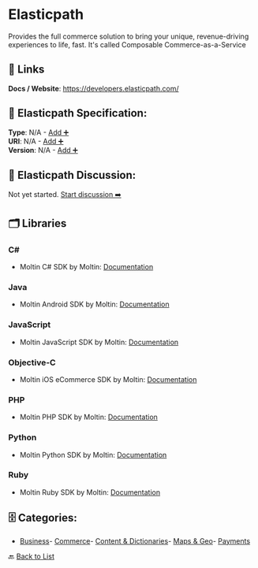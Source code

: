# Elasticpath

Provides the full commerce solution to bring your unique, revenue-driving experiences to life, fast. It's called Composable Commerce-as-a-Service

##  🔗 Links
**Docs / Website**: https://developers.elasticpath.com/

## 🧬 Elasticpath Specification:
**Type**: N/A - [Add ➕](https://github.com/apis-list/apis-list/edit/main/apis/elasticpath/elasticpath.yaml)  
**URI**: N/A - [Add ➕](https://github.com/apis-list/apis-list/edit/main/apis/elasticpath/elasticpath.yaml)  
**Version**: N/A - [Add ➕](https://github.com/apis-list/apis-list/edit/main/apis/elasticpath/elasticpath.yaml)

## 💬 Elasticpath Discussion:
Not yet started. [Start discussion ➡️](https://github.com/apis-list/apis-list/discussions/new)

## 🗂️ Libraries
### C#
- Moltin C# SDK by Moltin: [Documentation](https://github.com/moltin/csharp-sdk)
### Java
- Moltin Android SDK by Moltin: [Documentation](https://github.com/moltin/android-sdk)
### JavaScript
- Moltin JavaScript SDK by Moltin: [Documentation](https://moltin.com/getting-started/js)
### Objective-C
- Moltin iOS eCommerce SDK by Moltin: [Documentation](https://moltin.com/ios-ecommerce-sdk)
### PHP
- Moltin PHP SDK by Moltin: [Documentation](https://github.com/moltin/php-sdk)
### Python
- Moltin Python SDK by Moltin: [Documentation](https://github.com/moltin/python-sdk)
### Ruby
- Moltin Ruby SDK by Moltin: [Documentation](https://github.com/moltin/ruby-sdk)


## 🗄️ Categories:
- [Business](https://github.com/apis-list/apis-list#business-)- [Commerce](https://github.com/apis-list/apis-list#commerce-)- [Content & Dictionaries](https://github.com/apis-list/apis-list#content--dictionaries-)- [Maps & Geo](https://github.com/apis-list/apis-list#maps--geo-)- [Payments](https://github.com/apis-list/apis-list#payments-)

🔙  [Back to List](https://github.com/apis-list/apis-list)
